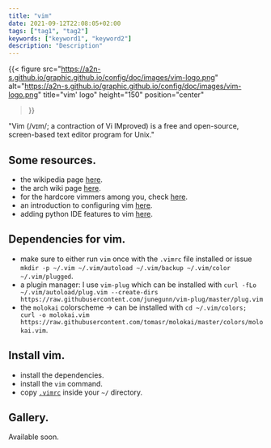 ```yaml
---
title: "vim"
date: 2021-09-12T22:08:05+02:00
tags: ["tag1", "tag2"]
keywords: ["keyword1", "keyword2"]
description: "Description"
---
```


{{< 
figure src="https://a2n-s.github.io/graphic.github.io/config/doc/images/vim-logo.png" 
       alt="https://a2n-s.github.io/graphic.github.io/config/doc/images/vim-logo.png"
       title="vim' logo"
       height="150"
       position="center"
>}}

"Vim (/vɪm/; a contraction of Vi IMproved) is a free and open-source, screen-based text editor program for Unix."

## Some resources.
- the wikipedia page [here](https://en.wikipedia.org/wiki/Vim_(text_editor)).
- the arch wiki page [here](https://wiki.archlinux.org/title/vim).
- for the hardcore vimmers among you, check [here](https://tuppervim.org/).
- an introduction to configuring vim [here](https://www.freecodecamp.org/news/vimrc-configuration-guide-customize-your-vim-editor/).
- adding python IDE features to vim [here](https://realpython.com/vim-and-python-a-match-made-in-heaven/).

## Dependencies for vim.
- make sure to either run `vim` once with the `.vimrc` file installed or issue `mkdir -p ~/.vim ~/.vim/autoload ~/.vim/backup ~/.vim/color ~/.vim/plugged`.
- a plugin manager: I use `vim-plug` which can be installed with `curl -fLo ~/.vim/autoload/plug.vim --create-dirs https://raw.githubusercontent.com/junegunn/vim-plug/master/plug.vim`
- the `molokai` colorscheme -> can be installed with `cd ~/.vim/colors; curl -o molokai.vim https://raw.githubusercontent.com/tomasr/molokai/master/colors/molokai.vim`.

## Install vim.
- install the dependencies.
- install the `vim` command.
- copy [`.vimrc`] inside your `~/` directory.

## Gallery.
Available soon.

[`.vimrc`]: https://github.com/a2n-s/dotfiles/blob/main/.vimrc
